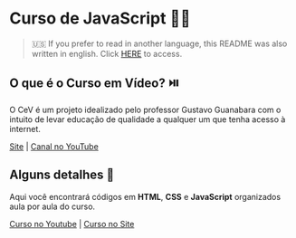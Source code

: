 # Curso de JavaScript :man_technologist:

> :us: If you prefer to read in another language, this README was also written in english. Click [HERE](/README.md) to access.

## O que é o Curso em Vídeo? ​:play_or_pause_button:​

O CeV é um projeto idealizado pelo professor Gustavo Guanabara com o intuito de levar educação de qualidade a qualquer um que tenha acesso à internet.

[Site](https://www.cursoemvideo.com/) | [Canal no YouTube](https://www.youtube.com/user/cursosemvideo)

## Alguns detalhes :scroll:

Aqui você encontrará códigos em **HTML**, **CSS** e **JavaScript** organizados aula por aula do curso.

[Curso no Youtube](https://www.youtube.com/playlist?list=PLHz_AreHm4dlsK3Nr9GVvXCbpQyHQl1o1) | [Curso no Site](https://www.cursoemvideo.com/course/javascript/)
